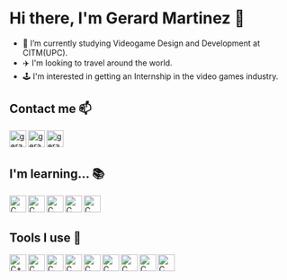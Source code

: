 # Hi there, I'm Gerard Martinez 👋

- 🌱 I’m currently studying Videogame Design and Development at CITM(UPC).
- ✈️ I'm looking to travel around the world.
- 🕹️ I'm interested in getting an Internship in the video games industry.



## Contact me 📫
[<img align="left" alt="gerardmartinez | Instagram" width="30px" src="https://img.icons8.com/color/344/instagram-new.png" />][instagram]
[<img align="left" alt="gerardmartinez | Discord" width="30px" src="https://img.icons8.com/color/344/discord-logo.png" />][discord]
[<img align="left" alt="gerardmartinez | Linkedin" width="30px" src="https://img.icons8.com/color/344/linkedin.png" />][linkedin]


<br>
<br>

## I'm learning... 📚 
<img align="left" alt="C" width="30px" src="https://img.icons8.com/color/344/c-programming.png"/>

<img align="left" alt="C" width="30px" src="https://img.icons8.com/color/344/c-sharp-logo.png"/>

<img align="left" alt="C" width="30px" src="https://img.icons8.com/color/344/c-plus-plus-logo.png"/>

<img align="left" alt="C" width="30px" src="https://img.icons8.com/color/344/flutter.png"/>

<img align="left" alt="C" width="30px" src="https://img.icons8.com/color/344/dart.png"/>


<br>
<br>

## Tools I use 🔧
<img align="left" alt= "C++" width = "30px" src = "https://img.icons8.com/color/344/github--v1.png"/>

<img align="left" alt="C" width="30px" src="https://img.icons8.com/color/344/unity.png"/>

<img align="left" alt="C" width="30px" src="https://img.icons8.com/color/344/visual-studio--v2.png"/>

<img align="left" alt="C" width="30px" src="https://img.icons8.com/color/344/visual-studio-code-2019.png"/>

<img align="left" alt="C" width="30px" src="https://img.icons8.com/color/344/autodesk-maya.png"/>

<img align="left" alt="C" width="30px" src="https://img.icons8.com/ff0000/48/ff0000/adobe-substance-sampler"/>

<img align="left" alt="C" width="30px" src="https://img.icons8.com/color/344/adobe-photoshop--v1.png"/>

<img align="left" alt="C" width="30px" src="https://img.icons8.com/color/344/adobe-illustrator--v1.png"/>

<img align="left" alt="C" width="30px" src="https://img.icons8.com/color/344/adobe-premiere-pro--v1.png"/>



<p>&nbsp;</p>
<p>&nbsp;</p>

[instagram]: https://www.instagram.com/_gerardmtz_/
[discord]: https://discord.com/users/Saturn002#6504
[linkedin]: https://www.linkedin.com/in/gerard-martinez-garcia-04b1b2202/


<!--
**GerardMartinez02/GerardMartinez02** is a ✨ _special_ ✨ repository because its `README.md` (this file) appears on your GitHub profile.

Here are some ideas to get you started:

- 🔭 I’m currently working on ...
- 🌱 I’m currently learning ...
- 👯 I’m looking to collaborate on ...
- 🤔 I’m looking for help with ...
- 💬 Ask me about ...
- 📫 How to reach me: ...
- 😄 Pronouns: ...
- ⚡ Fun fact: ...
-->
